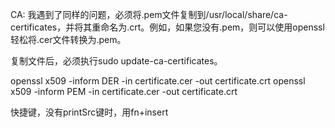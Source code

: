 CA:
我遇到了同样的问题，必须将.pem文件复制到/usr/local/share/ca-certificates，并将其重命名为.crt。例如，如果您没有.pem，则可以使用openssl轻松将.cer文件转换为.pem。

复制文件后，必须执行sudo update-ca-certificates。

openssl x509 -inform DER -in certificate.cer -out certificate.crt
openssl x509 -inform PEM -in certificate.cer -out certificate.crt


快捷键，没有printSrc键时，用fn+insert
